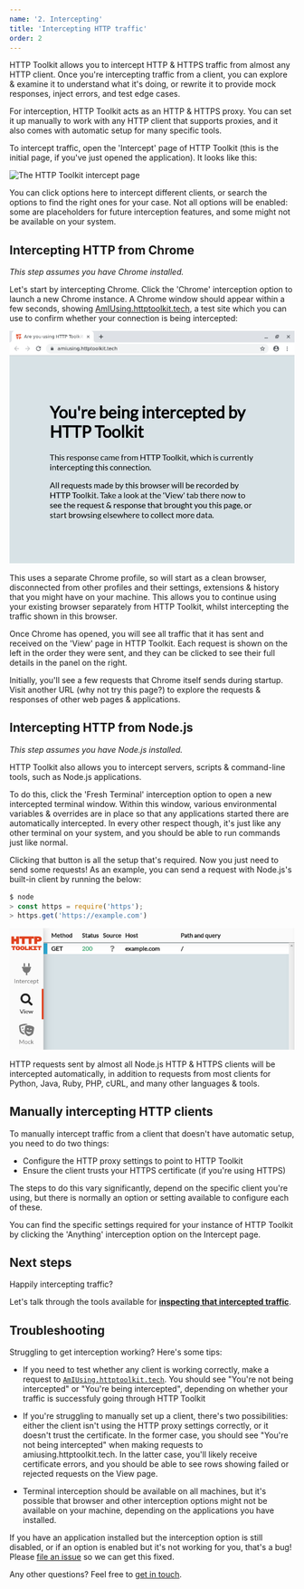 ```yaml
---
name: '2. Intercepting'
title: 'Intercepting HTTP traffic'
order: 2
---
```


HTTP Toolkit allows you to intercept HTTP & HTTPS traffic from almost any HTTP client. Once you're intercepting traffic from a client, you can explore & examine it to understand what it's doing, or rewrite it to provide mock responses, inject errors, and test edge cases.

For interception, HTTP Toolkit acts as an HTTP & HTTPS proxy. You can set it up manually to work with any HTTP client that supports proxies, and it also comes with automatic setup for many specific tools.

To intercept traffic, open the 'Intercept' page of HTTP Toolkit (this is the initial page, if you've just opened the application). It looks like this:

![The HTTP Toolkit intercept page](../../images/intercept-screenshot.png)

You can click options here to intercept different clients, or search the options to find the right ones for your case. Not all options will be enabled: some are placeholders for future interception features, and some might not be available on your system.

## Intercepting HTTP from Chrome

_This step assumes you have Chrome installed._

Let's start by intercepting Chrome. Click the 'Chrome' interception option to launch a new Chrome instance. A Chrome window should appear within a few seconds, showing [AmIUsing.httptoolkit.tech](https://AmIUsing.httptoolkit.tech), a test site which you can use to confirm whether your connection is being intercepted:

![A Chrome window showing the intercepted AmIUsing page](./fresh-chrome-amiusing.png)

This uses a separate Chrome profile, so will start as a clean browser, disconnected from other profiles and their settings, extensions & history that you might have on your machine. This allows you to continue using your existing browser separately from HTTP Toolkit, whilst intercepting the traffic shown in this browser.

Once Chrome has opened, you will see all traffic that it has sent and received on the 'View' page in HTTP Toolkit. Each request is shown on the left in the order they were sent, and they can be clicked to see their full details in the panel on the right.

Initially, you'll see a few requests that Chrome itself sends during startup. Visit another URL (why not try this page?) to explore the requests & responses of other web pages & applications.

## Intercepting HTTP from Node.js

_This step assumes you have Node.js installed._

HTTP Toolkit also allows you to intercept servers, scripts & command-line tools, such as Node.js applications.

To do this, click the 'Fresh Terminal' interception option to open a new intercepted terminal window. Within this window, various environmental variables & overrides are in place so that any applications started there are automatically intercepted. In every other respect though, it's just like any other terminal on your system, and you should be able to run commands just like normal.

Clicking that button is all the setup that's required. Now you just need to send some requests! As an example, you can send a request with Node.js's built-in client by running the below:

```js
$ node
> const https = require('https');
> https.get('https://example.com')
```

![An intercepted example.com request in HTTP Toolkit](./node-example.com-request.png)

HTTP requests sent by almost all Node.js HTTP & HTTPS clients will be intercepted automatically, in addition to requests from most clients for Python, Java, Ruby, PHP, cURL, and many other languages & tools.

## Manually intercepting HTTP clients

To manually intercept traffic from a client that doesn't have automatic setup, you need to do two things:

* Configure the HTTP proxy settings to point to HTTP Toolkit
* Ensure the client trusts your HTTPS certificate (if you're using HTTPS)

The steps to do this vary significantly, depend on the specific client you're using, but there is normally an option or setting available to configure each of these.

You can find the specific settings required for your instance of HTTP Toolkit by clicking the 'Anything' interception option on the Intercept page.

## Next steps

Happily intercepting traffic?

Let's talk through the tools available for **[inspecting that intercepted traffic](/docs/getting-started/inspecting/)**.

## Troubleshooting

Struggling to get interception working? Here's some tips:

* If you need to test whether any client is working correctly, make a request to [`AmIUsing.httptoolkit.tech`](https://amiusing.httptoolkit.tech). You should see "You're not being intercepted" or "You're being intercepted", depending on whether your traffic is successfuly going through HTTP Toolkit

* If you're struggling to manually set up a client, there's two possibilities: either the client isn't using the HTTP proxy settings correctly, or it doesn't trust the certificate. In the former case, you should see "You're not being intercepted" when making requests to amiusing.httptoolkit.tech. In the latter case, you'll likely receive certificate errors, and you should be able to see rows showing failed or rejected requests on the View page.

* Terminal interception should be available on all machines, but it's possible that browser and other interception options might not be available on your machine, depending on the applications you have installed.

If you have an application installed but the interception option is still disabled, or if an option is enabled but it's not working for you, that's a bug! Please [file an issue](https://github.com/httptoolkit/httptoolkit/issues/new/choose) so we can get this fixed.

Any other questions? Feel free to [get in touch](/contact/).
